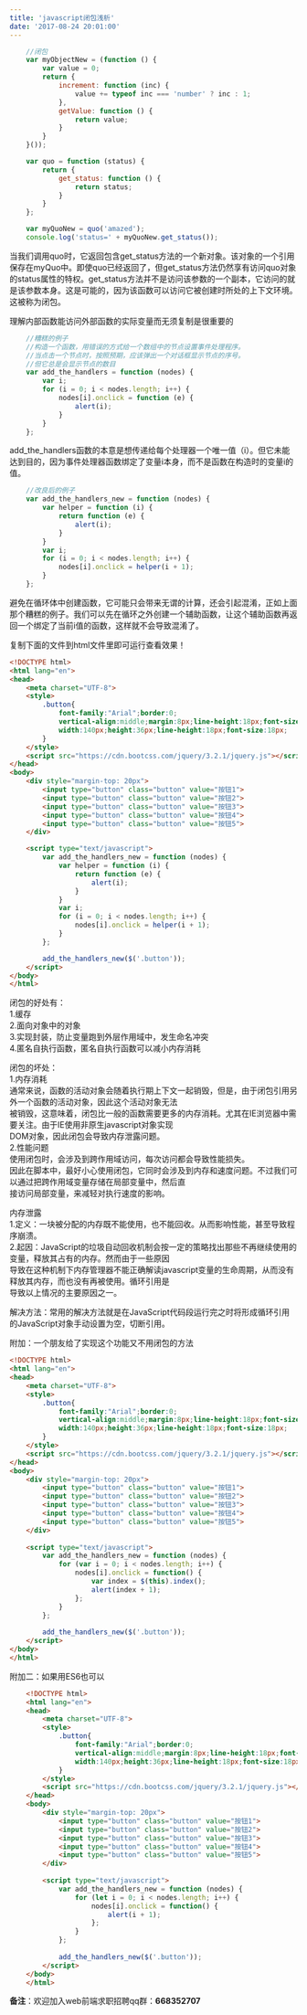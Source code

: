 ```yaml
---
title: 'javascript闭包浅析'
date: '2017-08-24 20:01:00'
---   
```

```javascript
    //闭包
	var myObjectNew = (function () {
		var value = 0;
		return {
			increment: function (inc) {
				value += typeof inc === 'number' ? inc : 1;
            },
			getValue: function () {
				return value;
            }
		}
    }());

	var quo = function (status) {
		return {
			get_status: function () {
				return status;
            }
		}
    };

	var myQuoNew = quo('amazed');
	console.log('status=' + myQuoNew.get_status());
```
  
  

当我们调用quo时，它返回包含get\_status方法的一个新对象。该对象的一个引用保存在myQuo中。即使quo已经返回了，但get\_status方法仍然享有访问quo对象的status属性的特权。get\_status方法并不是访问该参数的一个副本，它访问的就是该参数本身。这是可能的，因为该函数可以访问它被创建时所处的上下文环境。这被称为闭包。

理解内部函数能访问外部函数的实际变量而无须复制是很重要的

```javascript
    //糟糕的例子
	//构造一个函数，用错误的方式给一个数组中的节点设置事件处理程序。
	//当点击一个节点时，按照预期，应该弹出一个对话框显示节点的序号。
	//但它总是会显示节点的数目
	var add_the_handlers = function (nodes) {
		var i;
		for (i = 0; i < nodes.length; i++) {
			nodes[i].onclick = function (e) {
				alert(i);
            }
		}
    };
```
  
  

add\_the\_handlers函数的本意是想传递给每个处理器一个唯一值（i）。但它未能达到目的，因为事件处理器函数绑定了变量i本身，而不是函数在构造时的变量i的值。

```javascript
    //改良后的例子
    var add_the_handlers_new = function (nodes) {
		var helper = function (i) {
			return function (e) {
				alert(i);
            }
        }
        var i;
        for (i = 0; i < nodes.length; i++) {
            nodes[i].onclick = helper(i + 1);
        }
    };
```
  
  

避免在循环体中创建函数，它可能只会带来无谓的计算，还会引起混淆，正如上面那个糟糕的例子。我们可以先在循环之外创建一个辅助函数，让这个辅助函数再返回一个绑定了当前i值的函数，这样就不会导致混淆了。

复制下面的文件到html文件里即可运行查看效果！
  

```html
<!DOCTYPE html>
<html lang="en">
<head>
    <meta charset="UTF-8">
    <style>
        .button{
            font-family:"Arial";border:0;
            vertical-align:middle;margin:8px;line-height:18px;font-size:18px;
            width:140px;height:36px;line-height:18px;font-size:18px;
        }
    </style>
    <script src="https://cdn.bootcss.com/jquery/3.2.1/jquery.js"></script>
</head>
<body>
    <div style="margin-top: 20px">
        <input type="button" class="button" value="按钮1">
        <input type="button" class="button" value="按钮2">
        <input type="button" class="button" value="按钮3">
        <input type="button" class="button" value="按钮4">
        <input type="button" class="button" value="按钮5">
    </div>

    <script type="text/javascript">
        var add_the_handlers_new = function (nodes) {
            var helper = function (i) {
                return function (e) {
                    alert(i);
                }
            }
            var i;
            for (i = 0; i < nodes.length; i++) {
                nodes[i].onclick = helper(i + 1);
            }
        };

        add_the_handlers_new($('.button'));
    </script>
</body>
</html>
```
  

闭包的好处有：  
1.缓存  
2.面向对象中的对象  
3.实现封装，防止变量跑到外层作用域中，发生命名冲突  
4.匿名自执行函数，匿名自执行函数可以减小内存消耗  
  
闭包的坏处：  
1.内存消耗  
通常来说，函数的活动对象会随着执行期上下文一起销毁，但是，由于闭包引用另外一个函数的活动对象，因此这个活动对象无法  
被销毁，这意味着，闭包比一般的函数需要更多的内存消耗。尤其在IE浏览器中需要关注。由于IE使用非原生javascript对象实现  
DOM对象，因此闭包会导致内存泄露问题。  
2.性能问题  
使用闭包时，会涉及到跨作用域访问，每次访问都会导致性能损失。  
因此在脚本中，最好小心使用闭包，它同时会涉及到内存和速度问题。不过我们可以通过把跨作用域变量存储在局部变量中，然后直  
接访问局部变量，来减轻对执行速度的影响。  
  
内存泄露  
1.定义：一块被分配的内存既不能使用，也不能回收。从而影响性能，甚至导致程序崩溃。  
2.起因：JavaScript的垃圾自动回收机制会按一定的策略找出那些不再继续使用的变量，释放其占有的内存。然而由于一些原因  
导致在这种机制下内存管理器不能正确解读javascript变量的生命周期，从而没有释放其内存，而也没有再被使用。循环引用是  
导致以上情况的主要原因之一。

解决方法：常用的解决方法就是在JavaScript代码段运行完之时将形成循环引用的JavaScript对象手动设置为空，切断引用。

附加：一个朋友给了实现这个功能又不用闭包的方法

```html
<!DOCTYPE html>  
<html lang="en">  
<head>  
    <meta charset="UTF-8">  
    <style>  
        .button{  
            font-family:"Arial";border:0;  
            vertical-align:middle;margin:8px;line-height:18px;font-size:18px;  
            width:140px;height:36px;line-height:18px;font-size:18px;  
        }  
    </style>  
    <script src="https://cdn.bootcss.com/jquery/3.2.1/jquery.js"></script>  
</head>  
<body>  
    <div style="margin-top: 20px">  
        <input type="button" class="button" value="按钮1">  
        <input type="button" class="button" value="按钮2">  
        <input type="button" class="button" value="按钮3">  
        <input type="button" class="button" value="按钮4">  
        <input type="button" class="button" value="按钮5">  
    </div>  
  
    <script type="text/javascript">  
        var add_the_handlers_new = function (nodes) {   
            for (var i = 0; i < nodes.length; i++) {  
                nodes[i].onclick = function() {
                    var index = $(this).index();
                    alert(index + 1);
                };  
            }  
        };  
  
        add_the_handlers_new($('.button'));  
    </script>  
</body>  
</html>
```

附加二：如果用ES6也可以

```html
    <!DOCTYPE html>    
    <html lang="en">    
    <head>    
        <meta charset="UTF-8">    
        <style>    
            .button{    
                font-family:"Arial";border:0;    
                vertical-align:middle;margin:8px;line-height:18px;font-size:18px;    
                width:140px;height:36px;line-height:18px;font-size:18px;    
            }    
        </style>    
        <script src="https://cdn.bootcss.com/jquery/3.2.1/jquery.js"></script>    
    </head>    
    <body>    
        <div style="margin-top: 20px">    
            <input type="button" class="button" value="按钮1">    
            <input type="button" class="button" value="按钮2">    
            <input type="button" class="button" value="按钮3">    
            <input type="button" class="button" value="按钮4">    
            <input type="button" class="button" value="按钮5">    
        </div>    
        
        <script type="text/javascript">    
            var add_the_handlers_new = function (nodes) {     
                for (let i = 0; i < nodes.length; i++) {    
                    nodes[i].onclick = function() {  
                        alert(i + 1);  
                    };    
                }    
            };    
        
            add_the_handlers_new($('.button'));    
        </script>    
    </body>    
    </html>  
```
  
  

**备注**：欢迎加入web前端求职招聘qq群：**668352707**